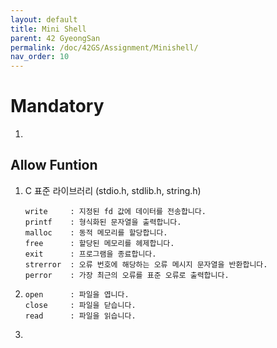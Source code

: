 ```yaml
---
layout: default
title: Mini Shell
parent: 42 GyeongSan
permalink: /doc/42GS/Assignment/Minishell/
nav_order: 10
---
```


# Mandatory

1. 

## Allow Funtion

1. C 표준 라이브러리 (stdio.h, stdlib.h, string.h)
	```
    write     : 지정된 fd 값에 데이터를 전송합니다.
	printf    : 형식화된 문자열을 출력합니다.
	malloc    : 동적 메모리를 할당합니다.
    free      : 할당된 메모리를 헤제합니다.
	exit      : 프로그램을 종료합니다.
	strerror  : 오류 번호에 해당하는 오류 메시지 문자열을 반환합니다.
	perror    : 가장 최근의 오류를 표준 오류로 출력합니다.
	```

2. 
    ```
    open      : 파일을 엽니다.
    close     : 파일을 닫습니다.
    read      : 파일을 읽습니다.
    ```

3. 
    ```
    
    ```
